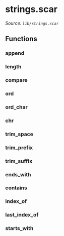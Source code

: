 # strings.scar

_Source: `lib/strings.scar`_

## Functions

### append

### length

### compare

### ord

### ord_char

### chr

### trim_space

### trim_prefix

### trim_suffix

### ends_with

### contains

### index_of

### last_index_of

### starts_with
